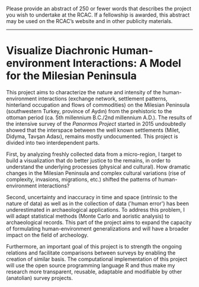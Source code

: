 Please provide an abstract of 250 or fewer words that describes the project you
wish to undertake at the RCAC. If a fellowship is awarded, this abstract may be
used on the RCAC’s website and in other publicity materials.

--------------------------------------------------------------------------------

# Visualize Diachronic Human-environment Interactions: A Model for the Milesian Peninsula

This project aims to characterize the nature and intensity of the
human-environment interactions (exchange network, settlement patterns,
hinterland occupation and flows of commodities) on the Milesian Peninsula
(southwestern Turkey, province of Aydın) from the prehistoric to the ottoman
period (ca. 5th millennium B.C./2nd millennium A.D.). The results of the
intensive survey of the *Panormos Project* started in 2015 undoubtedly showed
that the interspace between the well known settlements (Milet, Didyma, Tavşan
Adası), remains mostly undocumented. This project is divided into two
interdependent parts.

First, by analyzing freshly collected data from a micro-region, I target to
build a visualization that do better justice to the remains, in order to
understand the underlying processes (physical and cultural). How dramatic
changes in the Milesian Peninsula  and complex cultural variations (rise of
complexity, invasions, migrations, etc.) shifted the patterns of
human-environment interactions?

Second, uncertainty and inaccuracy in time and space (intrinsic to the nature of
data) as well as in the collection of data ('human error') has been
underestimated in archaeological applications. To address this problem, I will
adapt statistical methods (Monte Carlo and aoristic analysis) to archaeological
records. This part of the project aims to expand the capacity of formulating
human-environment generalizations and will have a broader impact on the field of
archeology.

Furthermore, an important goal of this project is to strength the ongoing
relations and facilitate comparisons between surveys by enabling the creation of
similar basis. The computational implementation of this project will use the
open source programming language R and thus make my research more  transparent,
reusable, adaptable and modifiable by other (anatolian) survey projects.  

